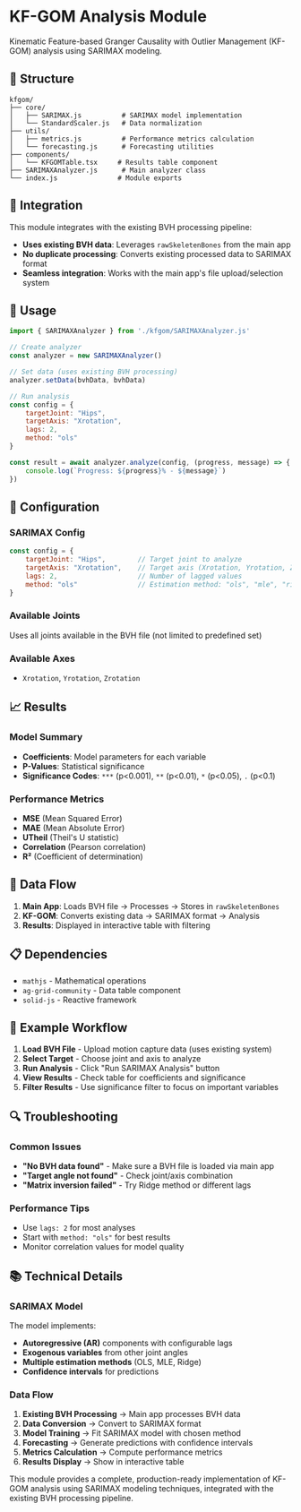 # KF-GOM Analysis Module

Kinematic Feature-based Granger Causality with Outlier Management (KF-GOM) analysis using SARIMAX modeling.

## 📁 Structure

```
kfgom/
├── core/
│   ├── SARIMAX.js          # SARIMAX model implementation
│   └── StandardScaler.js   # Data normalization
├── utils/
│   ├── metrics.js          # Performance metrics calculation
│   └── forecasting.js      # Forecasting utilities
├── components/
│   └── KFGOMTable.tsx     # Results table component
├── SARIMAXAnalyzer.js      # Main analyzer class
└── index.js               # Module exports
```

## 🔧 Integration

This module integrates with the existing BVH processing pipeline:

- **Uses existing BVH data**: Leverages `rawSkeletenBones` from the main app
- **No duplicate processing**: Converts existing processed data to SARIMAX format
- **Seamless integration**: Works with the main app's file upload/selection system

## 🎯 Usage

```javascript
import { SARIMAXAnalyzer } from './kfgom/SARIMAXAnalyzer.js'

// Create analyzer
const analyzer = new SARIMAXAnalyzer()

// Set data (uses existing BVH processing)
analyzer.setData(bvhData, bvhData)

// Run analysis
const config = {
    targetJoint: "Hips",
    targetAxis: "Xrotation",
    lags: 2,
    method: "ols"
}

const result = await analyzer.analyze(config, (progress, message) => {
    console.log(`Progress: ${progress}% - ${message}`)
})
```

## 🔧 Configuration

### SARIMAX Config
```javascript
const config = {
    targetJoint: "Hips",        // Target joint to analyze
    targetAxis: "Xrotation",    // Target axis (Xrotation, Yrotation, Zrotation)
    lags: 2,                    // Number of lagged values
    method: "ols"               // Estimation method: "ols", "mle", "ridge"
}
```

### Available Joints
Uses all joints available in the BVH file (not limited to predefined set)

### Available Axes
- `Xrotation`, `Yrotation`, `Zrotation`

## 📈 Results

### Model Summary
- **Coefficients**: Model parameters for each variable
- **P-Values**: Statistical significance
- **Significance Codes**: `***` (p<0.001), `**` (p<0.01), `*` (p<0.05), `.` (p<0.1)

### Performance Metrics
- **MSE** (Mean Squared Error)
- **MAE** (Mean Absolute Error)
- **UTheil** (Theil's U statistic)
- **Correlation** (Pearson correlation)
- **R²** (Coefficient of determination)

## 🔄 Data Flow

1. **Main App**: Loads BVH file → Processes → Stores in `rawSkeletenBones`
2. **KF-GOM**: Converts existing data → SARIMAX format → Analysis
3. **Results**: Displayed in interactive table with filtering

## 📋 Dependencies

- `mathjs` - Mathematical operations
- `ag-grid-community` - Data table component
- `solid-js` - Reactive framework

## 🎯 Example Workflow

1. **Load BVH File** - Upload motion capture data (uses existing system)
2. **Select Target** - Choose joint and axis to analyze
3. **Run Analysis** - Click "Run SARIMAX Analysis" button
4. **View Results** - Check table for coefficients and significance
5. **Filter Results** - Use significance filter to focus on important variables

## 🔍 Troubleshooting

### Common Issues
- **"No BVH data found"** - Make sure a BVH file is loaded via main app
- **"Target angle not found"** - Check joint/axis combination
- **"Matrix inversion failed"** - Try Ridge method or different lags

### Performance Tips
- Use `lags: 2` for most analyses
- Start with `method: "ols"` for best results
- Monitor correlation values for model quality

## 📚 Technical Details

### SARIMAX Model
The model implements:
- **Autoregressive (AR)** components with configurable lags
- **Exogenous variables** from other joint angles
- **Multiple estimation methods** (OLS, MLE, Ridge)
- **Confidence intervals** for predictions

### Data Flow
1. **Existing BVH Processing** → Main app processes BVH data
2. **Data Conversion** → Convert to SARIMAX format
3. **Model Training** → Fit SARIMAX model with chosen method
4. **Forecasting** → Generate predictions with confidence intervals
5. **Metrics Calculation** → Compute performance metrics
6. **Results Display** → Show in interactive table

This module provides a complete, production-ready implementation of KF-GOM analysis using SARIMAX modeling techniques, integrated with the existing BVH processing pipeline. 